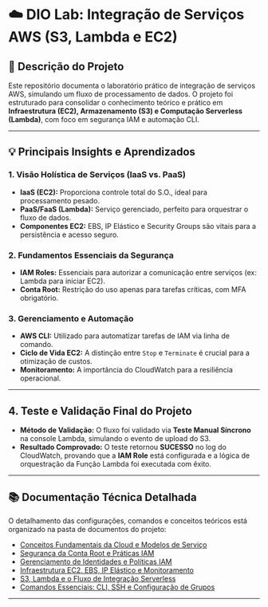 # ☁️ DIO Lab: Integração de Serviços AWS (S3, Lambda e EC2)

## 📄 Descrição do Projeto

Este repositório documenta o laboratório prático de integração de serviços AWS, simulando um fluxo de processamento de dados. O projeto foi estruturado para consolidar o conhecimento teórico e prático em **Infraestrutura (EC2), Armazenamento (S3) e Computação Serverless (Lambda)**, com foco em segurança IAM e automação CLI.

---

## 💡 Principais Insights e Aprendizados

### 1. Visão Holística de Serviços (IaaS vs. PaaS)

* **IaaS (EC2):** Proporciona controle total do S.O., ideal para processamento pesado.
* **PaaS/FaaS (Lambda):** Serviço gerenciado, perfeito para orquestrar o fluxo de dados.
* **Componentes EC2:** EBS, IP Elástico e Security Groups são vitais para a persistência e acesso seguro.

### 2. Fundamentos Essenciais da Segurança

* **IAM Roles:** Essenciais para autorizar a comunicação entre serviços (ex: Lambda para iniciar EC2).
* **Conta Root:** Restrição do uso apenas para tarefas críticas, com MFA obrigatório.

### 3. Gerenciamento e Automação

* **AWS CLI:** Utilizado para automatizar tarefas de IAM via linha de comando.
* **Ciclo de Vida EC2:** A distinção entre `Stop` e `Terminate` é crucial para a otimização de custos.
* **Monitoramento:** A importância do CloudWatch para a resiliência operacional.

---

## 4. Teste e Validação Final do Projeto

* **Método de Validação:** O fluxo foi validado via **Teste Manual Síncrono** na console Lambda, simulando o evento de upload do S3.
* **Resultado Comprovado:** O teste retornou **SUCESSO** no log do CloudWatch, provando que a **IAM Role** está configurada e a lógica de orquestração da Função Lambda foi executada com êxito.

---

## 📚 Documentação Técnica Detalhada

O detalhamento das configurações, comandos e conceitos teóricos está organizado na pasta de documentos do projeto:

* [Conceitos Fundamentais da Cloud e Modelos de Serviço](conceitos-cloud-base.mdd)
* [Segurança da Conta Root e Práticas IAM](iam-security-root.md)
* [Gerenciamento de Identidades e Políticas IAM](iam-identity-management.md)
* [Infraestrutura EC2, EBS, IP Elástico e Monitoramento](ec2-iaas.md)
* [S3, Lambda e o Fluxo de Integração Serverless](s3-lambda-integracao.md)
* [Comandos Essenciais: CLI, SSH e Configuração de Grupos](automacao-cli-e-grupos.md)

---
